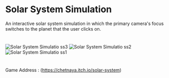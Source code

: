 # Solar System Simulation

An interactive solar system simulation in which the primary camera's focus switches to the planet that the user clicks on.

#
![Solar System Simulatio ss3](https://github.com/Chetnaya/Solar-System-Simulation/assets/90476376/eb5745e6-d5f9-49b3-b3cb-3295982dd1f3)
![Solar System Simulatio ss2](https://github.com/Chetnaya/Solar-System-Simulation/assets/90476376/a4986a65-02d4-477a-b022-c47681351be9)
![Solar System Simulatio ss1](https://github.com/Chetnaya/Solar-System-Simulation/assets/90476376/94fa7f4e-3e95-4591-b56e-fb655059849a)

#
Game Address : (https://chetnaya.itch.io/solar-system)



